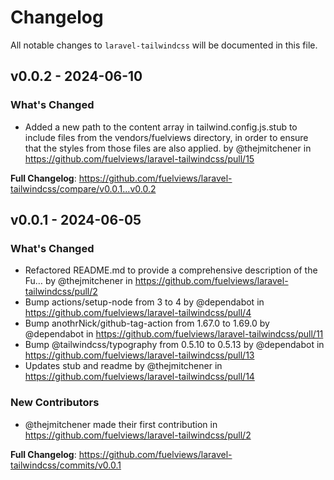 # Changelog

All notable changes to `laravel-tailwindcss` will be documented in this file.

## v0.0.2 - 2024-06-10

### What's Changed

* Added a new path to the content array in tailwind.config.js.stub to include files from the vendors/fuelviews directory, in order to ensure that the styles from those files are also applied. by @thejmitchener in https://github.com/fuelviews/laravel-tailwindcss/pull/15

**Full Changelog**: https://github.com/fuelviews/laravel-tailwindcss/compare/v0.0.1...v0.0.2

## v0.0.1 - 2024-06-05

### What's Changed

* Refactored README.md to provide a comprehensive description of the Fu… by @thejmitchener in https://github.com/fuelviews/laravel-tailwindcss/pull/2
* Bump actions/setup-node from 3 to 4 by @dependabot in https://github.com/fuelviews/laravel-tailwindcss/pull/4
* Bump anothrNick/github-tag-action from 1.67.0 to 1.69.0 by @dependabot in https://github.com/fuelviews/laravel-tailwindcss/pull/11
* Bump @tailwindcss/typography from 0.5.10 to 0.5.13 by @dependabot in https://github.com/fuelviews/laravel-tailwindcss/pull/13
* Updates stub and readme by @thejmitchener in https://github.com/fuelviews/laravel-tailwindcss/pull/14

### New Contributors

* @thejmitchener made their first contribution in https://github.com/fuelviews/laravel-tailwindcss/pull/2

**Full Changelog**: https://github.com/fuelviews/laravel-tailwindcss/commits/v0.0.1
